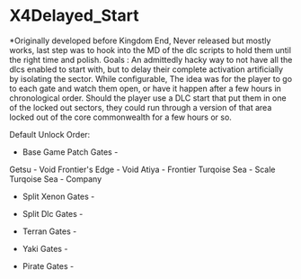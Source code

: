 # X4Delayed_Start
*Originally developed before Kingdom End, Never released but mostly works, last step was to hook into the MD of the dlc scripts to hold them until the right time and polish.
Goals : 
  An admittedly hacky way to not have all the dlcs enabled to start with, but to delay their complete activation artificially by isolating the sector.
  While configurable, The idea was for the player to go to each gate and watch them open, or have it happen after a few hours in chronological order. 
  Should the player use a DLC start that put them in one of the locked out sectors, they could run through a version of that area locked out of the core commonwealth for a few hours or so.

Default Unlock Order:
  - Base Game Patch Gates -
    
  Getsu - Void
  Frontier's Edge - Void
  Atiya - Frontier
  Turqoise Sea - Scale
  Turqoise Sea - Company

  - Split Xenon Gates -
  - Split Dlc Gates -

  - Terran Gates -
  - Yaki Gates -
  - Pirate Gates -
